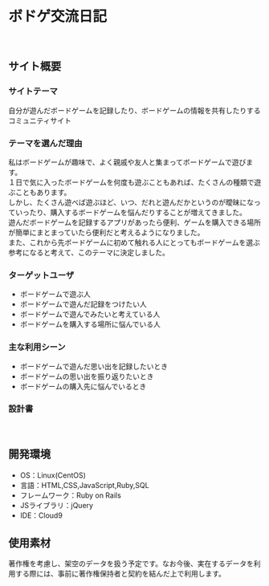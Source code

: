 # ボドゲ交流日記
​
## サイト概要
### サイトテーマ
自分が遊んだボードゲームを記録したり、ボードゲームの情報を共有したりするコミュニティサイト
​
### テーマを選んだ理由
私はボードゲームが趣味で、よく親戚や友人と集まってボードゲームで遊びます。<br>
１日で気に入ったボードゲームを何度も遊ぶこともあれば、たくさんの種類で遊ぶこともあります。<br>
しかし、たくさん遊べば遊ぶほど、いつ、だれと遊んだかというのが曖昧になっていったり、購入するボードゲームを悩んだりすることが増えてきました。<br>
遊んだボードゲームを記録するアプリがあったら便利、ゲームを購入できる場所が簡単にまとまっていたら便利だと考えるようになりました。<br>
また、これから先ボードゲームに初めて触れる人にとってもボードゲームを選ぶ参考になると考えて、このテーマに決定しました。
​
### ターゲットユーザ
- ボードゲームで遊ぶ人
- ボードゲームで遊んだ記録をつけたい人
- ボードゲームで遊んでみたいと考えている人
- ボードゲームを購入する場所に悩んでいる人

### 主な利用シーン
- ボードゲームで遊んだ思い出を記録したいとき
- ボードゲームの思い出を振り返りたいとき
- ボードゲームの購入先に悩んでいるとき


### 設計書
​
## 開発環境
- OS：Linux(CentOS)
- 言語：HTML,CSS,JavaScript,Ruby,SQL
- フレームワーク：Ruby on Rails
- JSライブラリ：jQuery
- IDE：Cloud9

## 使用素材
著作権を考慮し、架空のデータを扱う予定です。なお今後、実在するデータを利用する際には、事前に著作権保持者と契約を結んだ上で利用します。
